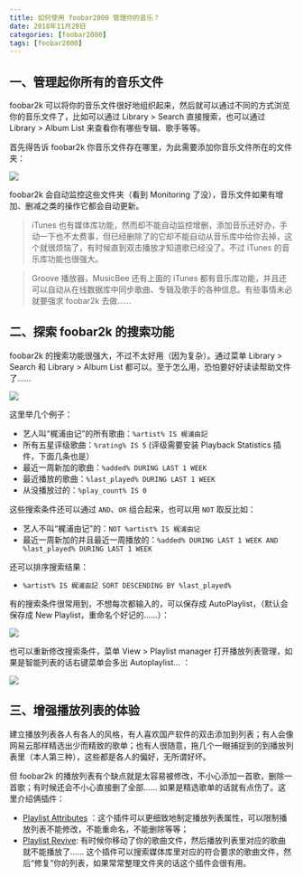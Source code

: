 ```yaml
---
title: 如何使用 foobar2000 管理你的音乐？
date: 2018年11月28日
categories: [foobar2000]
tags: [foobar2000]
---
```


## 一、管理起你所有的音乐文件

foobar2k 可以将你的音乐文件很好地组织起来，然后就可以通过不同的方式浏览你的音乐文件了，比如可以通过 Library > Search 直接搜索，也可以通过 Library > Album List 来查看你有哪些专辑、歌手等等。

<!--more--->

首先得告诉 foobar2k 你音乐文件存在哪里，为此需要添加你音乐文件所在的文件夹：

![]( https://pic3.zhimg.com/80/v2-9227bf981fea0402e3eb4bebc936a256_hd.jpg)


foobar2k 会自动监控这些文件夹（看到 Monitoring 了没），音乐文件如果有增加、删减之类的操作它都会自动更新。

> iTunes 也有媒体库功能，然而却不能自动监控增删，添加音乐还好办，手动一下也不太费事，但已经删除了的它却不能自动从音乐库中给你去掉，这个就很烦恼了，有时候直到双击播放才知道歌已经没了。不过 iTunes 的音乐库功能也很强大。

>Groove 播放器，MusicBee 还有上面的 iTunes 都有音乐库功能，并且还可以自动从在线数据库中同步歌曲、专辑及歌手的各种信息。有些事情未必就要强求 foobar2k 去做……


## 二、探索 foobar2k 的搜索功能

foobar2k 的搜索功能很强大，不过不太好用（因为复杂）。通过菜单 Library > Search 和 Library > Album List 都可以。至于怎么用，恐怕要好好读读帮助文件了……

![](https://pic3.zhimg.com/80/v2-477702f64eb6d3fc4e4315cc77c08066_hd.jpg)

这里举几个例子：

- 艺人叫“梶浦由记”的所有歌曲：`%artist% IS 梶浦由記`
- 所有五星评级歌曲：`%rating% IS 5` (评级需要安装 Playback Statistics 插件，下面几条也是）
- 最近一周新加的歌曲：`%added% DURING LAST 1 WEEK`
- 最近播放的歌曲：`%last_played% DURING LAST 1 WEEK`
- 从没播放过的：`%play_count% IS 0`

这些搜索条件还可以通过 `AND`、`OR` 组合起来，也可以用 `NOT` 取反比如：

- 艺人不叫“梶浦由记”的：`NOT %artist% IS 梶浦由记`
- 最近一周新加的并且最近一周播放的：`%added% DURING LAST 1 WEEK AND %last_played% DURING LAST 1 WEEK`

还可以排序搜索结果：

- `%artist% IS 梶浦由記 SORT DESCENDING BY %last_played%`

有的搜索条件很常用到，不想每次都输入的，可以保存成 AutoPlaylist，（默认会保存成 New Playlist，重命名个好记的……）：

![](https://pic2.zhimg.com/80/v2-c021b5994e391f8184bacb96e62db48d_hd.jpg)

也可以重新修改搜索条件，菜单 View > Playlist manager 打开播放列表管理，如果是智能列表的话右键菜单会多出 Autoplaylist... ：


![](https://pic2.zhimg.com/80/v2-2d177c4c2cd7e0d2841ce62713eca925_hd.jpg)

## 三、增强播放列表的体验

建立播放列表各人有各人的风格，有人喜欢国产软件的双击添加到列表；有人会像网易云那样精选出少而精致的歌单；也有人很随意，拖几个一眼捕捉到的到播放列表里（本人第三种），这些都是各人的偏好，无所谓好坏。

但 foobar2k 的播放列表有个缺点就是太容易被修改，不小心添加一首歌，删除一首歌；有时候还会不小心直接删了全部…… 如果是精选歌单的话就有点伤了。这里介绍俩插件：

- [Playlist Attributes]( https://link.zhihu.com/?target=http%3A//www.foobar2000.com/components/view/foo_playlist_attributes) ：这个插件可以更细致地制定播放列表属性，可以限制播放列表不能修改，不能重命名，不能删除等等；
- [Playlist Revive](https://link.zhihu.com/?target=https%3A//hydrogenaud.io/index.php/topic%2C73910.0.html): 有时候你移动了你的歌曲文件，然后播放列表里对应的歌曲就不能播放了…… 这个插件可以搜索媒体库里对应的符合要求的歌曲文件，然后“修复”你的列表，如果常常整理文件夹的话这个插件会很有用。
